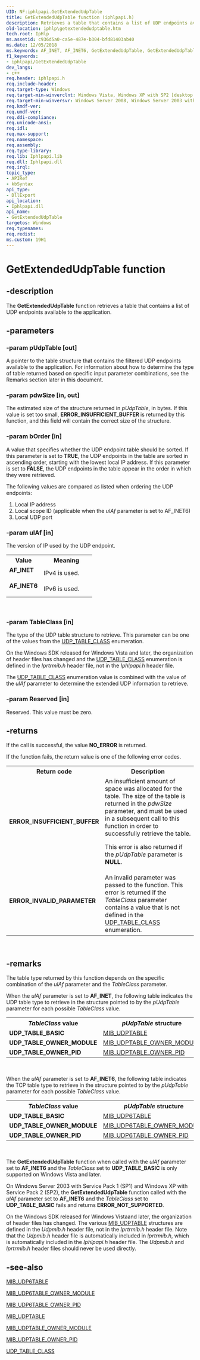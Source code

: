 ```yaml
---
UID: NF:iphlpapi.GetExtendedUdpTable
title: GetExtendedUdpTable function (iphlpapi.h)
description: Retrieves a table that contains a list of UDP endpoints available to the application.
old-location: iphlp\getextendedudptable.htm
tech.root: IpHlp
ms.assetid: c936d5a0-ca5e-487e-b304-bfd81403ab40
ms.date: 12/05/2018
ms.keywords: AF_INET, AF_INET6, GetExtendedUdpTable, GetExtendedUdpTable function [IP Helper], iphlp.getextendedudptable, iphlpapi/GetExtendedUdpTable
f1_keywords:
- iphlpapi/GetExtendedUdpTable
dev_langs:
- c++
req.header: iphlpapi.h
req.include-header: 
req.target-type: Windows
req.target-min-winverclnt: Windows Vista, Windows XP with SP2 [desktop apps \| UWP apps]
req.target-min-winversvr: Windows Server 2008, Windows Server 2003 with SP1 [desktop apps \| UWP apps]
req.kmdf-ver: 
req.umdf-ver: 
req.ddi-compliance: 
req.unicode-ansi: 
req.idl: 
req.max-support: 
req.namespace: 
req.assembly: 
req.type-library: 
req.lib: Iphlpapi.lib
req.dll: Iphlpapi.dll
req.irql: 
topic_type:
- APIRef
- kbSyntax
api_type:
- DllExport
api_location:
- Iphlpapi.dll
api_name:
- GetExtendedUdpTable
targetos: Windows
req.typenames: 
req.redist: 
ms.custom: 19H1
---
```


# GetExtendedUdpTable function


## -description


The <b>GetExtendedUdpTable</b> function retrieves a table that contains a list of UDP endpoints available to the application.


## -parameters




### -param pUdpTable [out]

A pointer to the table structure that contains the filtered UDP endpoints available to the application.   For information about how to determine the type of table returned based on specific input parameter combinations, see the Remarks section later in this document.


### -param pdwSize [in, out]

The estimated size of the structure returned in <i>pUdpTable</i>, in bytes. If this value is set too small, <b>ERROR_INSUFFICIENT_BUFFER</b> is returned by this function, and this field will contain the correct size of the structure.


### -param bOrder [in]

A value that specifies whether the UDP endpoint table should be sorted. If this parameter is set to <b>TRUE</b>, the UDP endpoints in the table are sorted in ascending order, starting with the lowest local IP address. If this parameter is set to <b>FALSE</b>, the UDP endpoints in the table appear in the order in which they were retrieved.

The following values are compared as listed when ordering the UDP endpoints: <ol>
<li>Local IP address</li>
<li>Local scope ID (applicable when the <i>ulAf</i> parameter is set to AF_INET6)</li>
<li>Local UDP port</li>
</ol>



### -param ulAf [in]

The version of IP used by the UDP endpoint.

<table>
<tr>
<th>Value</th>
<th>Meaning</th>
</tr>
<tr>
<td width="40%"><a id="AF_INET"></a><a id="af_inet"></a><dl>
<dt><b>AF_INET</b></dt>
</dl>
</td>
<td width="60%">
IPv4 is used.

</td>
</tr>
<tr>
<td width="40%"><a id="AF_INET6"></a><a id="af_inet6"></a><dl>
<dt><b>AF_INET6</b></dt>
</dl>
</td>
<td width="60%">
IPv6 is used.

</td>
</tr>
</table>
 


### -param TableClass [in]

The type of the UDP table structure to retrieve.  This parameter can be one of the values from the <a href="https://docs.microsoft.com/windows/desktop/api/iprtrmib/ne-iprtrmib-udp_table_class">UDP_TABLE_CLASS</a> enumeration. 

On the Windows SDK released for Windows Vista and later, the organization of header files has changed and the <a href="https://docs.microsoft.com/windows/desktop/api/iprtrmib/ne-iprtrmib-udp_table_class">UDP_TABLE_CLASS</a> enumeration  is defined in the <i>Iprtrmib.h</i> header file, not in the <i>Iphlpapi.h</i> header file.

 The <a href="https://docs.microsoft.com/windows/desktop/api/iprtrmib/ne-iprtrmib-udp_table_class">UDP_TABLE_CLASS</a> enumeration value is combined with the value of the <i>ulAf</i> parameter to determine the extended UDP information to retrieve. 




### -param Reserved [in]

Reserved. This value must be zero.


## -returns



If the call is successful, the value <b>NO_ERROR</b> is returned. 

If the function fails, the return value is one of the following error codes.

<table>
<tr>
<th>Return code</th>
<th>Description</th>
</tr>
<tr>
<td width="40%">
<dl>
<dt><b>ERROR_INSUFFICIENT_BUFFER</b></dt>
</dl>
</td>
<td width="60%">
An insufficient amount of space was allocated for the table. The size of the table is returned in the <i>pdwSize</i> parameter, and must be used in a subsequent call to this function in order to successfully retrieve the table.

This error is also returned if the <i>pUdpTable</i> parameter is <b>NULL</b>.

</td>
</tr>
<tr>
<td width="40%">
<dl>
<dt><b>ERROR_INVALID_PARAMETER</b></dt>
</dl>
</td>
<td width="60%">
An invalid parameter was passed to the function. This error is returned if the <i>TableClass</i> parameter contains a value that is not defined in the  <a href="https://docs.microsoft.com/windows/desktop/api/iprtrmib/ne-iprtrmib-udp_table_class">UDP_TABLE_CLASS</a> enumeration.

</td>
</tr>
</table>
 




## -remarks



The table type returned by this function depends on the specific combination of the <i>ulAf</i> parameter and the <i>TableClass</i> parameter. 

When the <i>ulAf</i> parameter is set to <b>AF_INET</b>, the following table indicates the UDP table type to retrieve in the structure pointed to by the <i>pUdpTable</i> parameter for each possible <i>TableClass</i> value.


<table>
<tr>
<th><i>TableClass</i> value</th>
<th><i>pUdpTable</i> structure</th>
</tr>
<tr>
<td><b>UDP_TABLE_BASIC</b></td>
<td>
<a href="https://docs.microsoft.com/windows/desktop/api/udpmib/ns-udpmib-mib_udptable">MIB_UDPTABLE</a>
</td>
</tr>
<tr>
<td><b>UDP_TABLE_OWNER_MODULE</b></td>
<td>
<a href="https://docs.microsoft.com/windows/desktop/api/udpmib/ns-udpmib-mib_udptable_owner_module">MIB_UDPTABLE_OWNER_MODULE</a>
</td>
</tr>
<tr>
<td><b>UDP_TABLE_OWNER_PID</b></td>
<td>
<a href="https://docs.microsoft.com/windows/desktop/api/udpmib/ns-udpmib-mib_udptable_owner_pid">MIB_UDPTABLE_OWNER_PID</a>
</td>
</tr>
</table>
 



 When the <i>ulAf</i> parameter is set to <b>AF_INET6</b>, the following table indicates the TCP table type to retrieve in the structure pointed to by the <i>pUdpTable</i> parameter for each possible <i>TableClass</i> value.


<table>
<tr>
<th><i>TableClass</i> value</th>
<th><i>pUdpTable</i> structure</th>
</tr>
<tr>
<td><b>UDP_TABLE_BASIC</b></td>
<td>
<a href="https://docs.microsoft.com/windows/desktop/api/udpmib/ns-udpmib-mib_udp6table">MIB_UDP6TABLE</a>
</td>
</tr>
<tr>
<td><b>UDP_TABLE_OWNER_MODULE</b></td>
<td>
<a href="https://docs.microsoft.com/windows/desktop/api/udpmib/ns-udpmib-mib_udp6table_owner_module">MIB_UDP6TABLE_OWNER_MODULE</a>
</td>
</tr>
<tr>
<td><b>UDP_TABLE_OWNER_PID</b></td>
<td>
<a href="https://docs.microsoft.com/windows/desktop/api/udpmib/ns-udpmib-mib_udp6table_owner_pid">MIB_UDP6TABLE_OWNER_PID</a>
</td>
</tr>
</table>
 



The <b>GetExtendedUdpTable</b> function when called with the <i>ulAf</i> parameter set to <b>AF_INET6</b> and the <i>TableClass</i> set to <b>UDP_TABLE_BASIC</b> is only supported on  Windows Vista and later. 

On Windows Server 2003 with Service Pack 1 (SP1) and Windows XP with Service Pack 2 (SP2), the <b>GetExtendedUdpTable</b> function called with the <i>ulAf</i> parameter set to <b>AF_INET6</b> and the <i>TableClass</i> set to <b>UDP_TABLE_BASIC</b> fails and returns <b>ERROR_NOT_SUPPORTED</b>.

On the Windows SDK released for Windows Vistaand later, the organization of header files has changed. The various <a href="https://docs.microsoft.com/windows/desktop/api/udpmib/ns-udpmib-mib_udptable">MIB_UDPTABLE</a>  structures are defined in the <i>Udpmib.h</i> header file, not in the <i>Iprtrmib.h</i> header file. Note that the <i>Udpmib.h</i> header file is automatically included in <i>Iprtrmib.h</i>, which is automatically included in the <i>Iphlpapi.h</i> header file. The  <i>Udpmib.h</i> and <i>Iprtrmib.h</i> header files should never be used directly.




## -see-also




<a href="https://docs.microsoft.com/windows/desktop/api/udpmib/ns-udpmib-mib_udp6table">MIB_UDP6TABLE</a>



<a href="https://docs.microsoft.com/windows/desktop/api/udpmib/ns-udpmib-mib_udp6table_owner_module">MIB_UDP6TABLE_OWNER_MODULE</a>



<a href="https://docs.microsoft.com/windows/desktop/api/udpmib/ns-udpmib-mib_udp6table_owner_pid">MIB_UDP6TABLE_OWNER_PID</a>



<a href="https://docs.microsoft.com/windows/desktop/api/udpmib/ns-udpmib-mib_udptable">MIB_UDPTABLE</a>



<a href="https://docs.microsoft.com/windows/desktop/api/udpmib/ns-udpmib-mib_udptable_owner_module">MIB_UDPTABLE_OWNER_MODULE</a>



<a href="https://docs.microsoft.com/windows/desktop/api/udpmib/ns-udpmib-mib_udptable_owner_pid">MIB_UDPTABLE_OWNER_PID</a>



<a href="https://docs.microsoft.com/windows/desktop/api/iprtrmib/ne-iprtrmib-udp_table_class">UDP_TABLE_CLASS</a>
 

 

